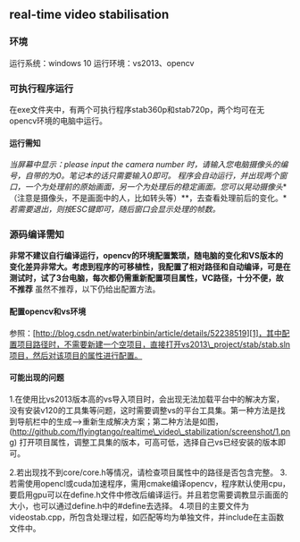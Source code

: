 ## real-time video stabilisation
### 环境
运行系统：windows 10 
运行环境：vs2013、opencv
### 可执行程序运行
在exe文件夹中，有两个可执行程序stab360p和stab720p，两个均可在无opencv环境的电脑中运行。
#### 运行需知
*当屏幕中显示：please input the camera number 时，请输入您电脑摄像头的编号，自带的为0。笔记本的话只需要输入0即可。*
*程序会自动运行，并出现两个窗口，一个为处理前的原始画面，另一个为处理后的稳定画面。您可以晃动摄像头**（注意是摄像头，不是画面中的人，比如转头等）**，去查看处理前后的变化。*
*若需要退出，则按ESC键即可，随后窗口会显示处理的帧数。*
### 源码编译需知
**非常不建议自行编译运行，opencv的环境配置繁琐，随电脑的变化和VS版本的变化差异非常大。考虑到程序的可移植性，我配置了相对路径和自动编译，可是在测试时，试了3台电脑，每次都仍需重新配置项目属性，VC路径，十分不便，故不推荐**
虽然不推荐，以下仍给出配置方法。
#### 配置opencv和vs环境
参照：[http://blog.csdn.net/waterbinbin/article/details/52238519][1]，其中配置项目路径时，不需要新建一个空项目，直接打开vs2013\_project/stab/stab.sln项目，然后对该项目的属性进行配置。
#### 可能出现的问题
1.在使用比vs2013版本高的vs导入项目时，会出现无法加载平台中的解决方案，没有安装v120的工具集等问题，这时需要调整vs的平台工具集。第一种方法是找到导航栏中的生成—-\>重新生成解决方案；第二种方法是如图，
![]()(http://github.com/flyingtango/realtime\_video\_stabilization/screenshot/1.png)
打开项目属性，调整工具集的版本，可高可低，选择自己vs已经安装的版本即可。

2.若出现找不到core/core.h等情况，请检查项目属性中的路径是否包含完整。
3.若需使用opencl或cuda加速程序，需用cmake编译opencv，程序默认使用cpu，要启用gpu可以在define.h文件中修改后编译运行。并且若您需要调教显示画面的大小，也可以通过define.h中的#define去选择。
4.项目的主要文件为videostab.cpp，所包含处理过程，如匹配等均为单独文件，并include在主函数文件中。

[1]:	http://blog.csdn.net/waterbinbin/article/details/52238519
